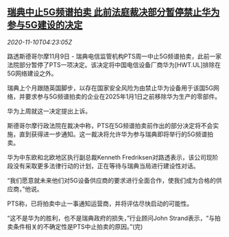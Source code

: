 <!--1604985801000-->
[瑞典中止5G频谱拍卖 此前法庭裁决部分暂停禁止华为参与5G建设的决定](https://cn.reuters.com/article/sweden-5g-huawei-1109-mon-idCNKBS27Q0FQ)
------

<div><i>2020-11-10T04:23:05Z</i></div><p>路透斯德哥尔摩11月9日 - 瑞典电信监管机构PTS周一中止5G频谱拍卖，此前一家法院部分暂停了PTS一项决定。该决定将中国电信设备厂商华为[HWT.UL]排除在5G网络建设之外。</p><p>瑞典上个月跟随英国脚步，以存在国家安全风险为由禁止华为设备用于该国5G网络，并要求参与5G频谱拍卖的企业在2025年1月1日之前移除华为生产的零部件。</p><p>华为上周就这一决定提出上诉。</p><p>斯德哥尔摩行政法院在裁决中称，PTS在5G频谱拍卖前作出的部分决定将不会实施，直到获得进一步通知。这一裁决将允许华为参与瑞典即将举行的5G频谱拍卖。</p><p>华为中东欧和北欧地区执行副总裁Kenneth Fredriksen对路透表示，该公司现阶段没有采取更多法律行动的计划，正在等待与瑞典当局进行建设性对话。</p><p>“我们愿意就未来他们对5G设备供应商的要求进行全面合作，使我们成为合格的供应商，”他说。</p><p>PTS称，已将拍卖中止一事通知运营商，并将评估尽快启动的可能性。</p><p>“这不是华为的胜利，也不是瑞典政府的损失，”行业顾问John Strand表示，“与拍卖条件相关的不确定性是PTS中止拍卖的原因。”(完)</p>
